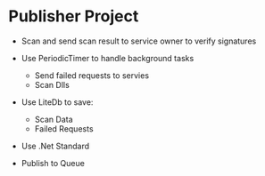 ﻿# Publisher Project
* Scan and send scan result to service owner to verify signatures
* Use PeriodicTimer to handle background tasks
	* Send failed requests to servies
	* Scan Dlls
* Use LiteDb to save:
	* Scan Data
	* Failed Requests
* Use .Net Standard


* Publish to Queue